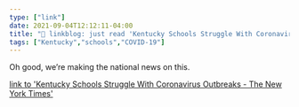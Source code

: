 ```yaml
---
type: ["link"]
date: 2021-09-04T12:12:11-04:00
title: "🔗 linkblog: just read 'Kentucky Schools Struggle With Coronavirus Outbreaks - The New York Times'"
tags: ["Kentucky","schools","COVID-19"]
---
```

Oh good, we’re making the national news on this.
 
[link to 'Kentucky Schools Struggle With Coronavirus Outbreaks - The New York Times'](https://www.nytimes.com/2021/09/04/world/kentucky-schools-covid.html)
